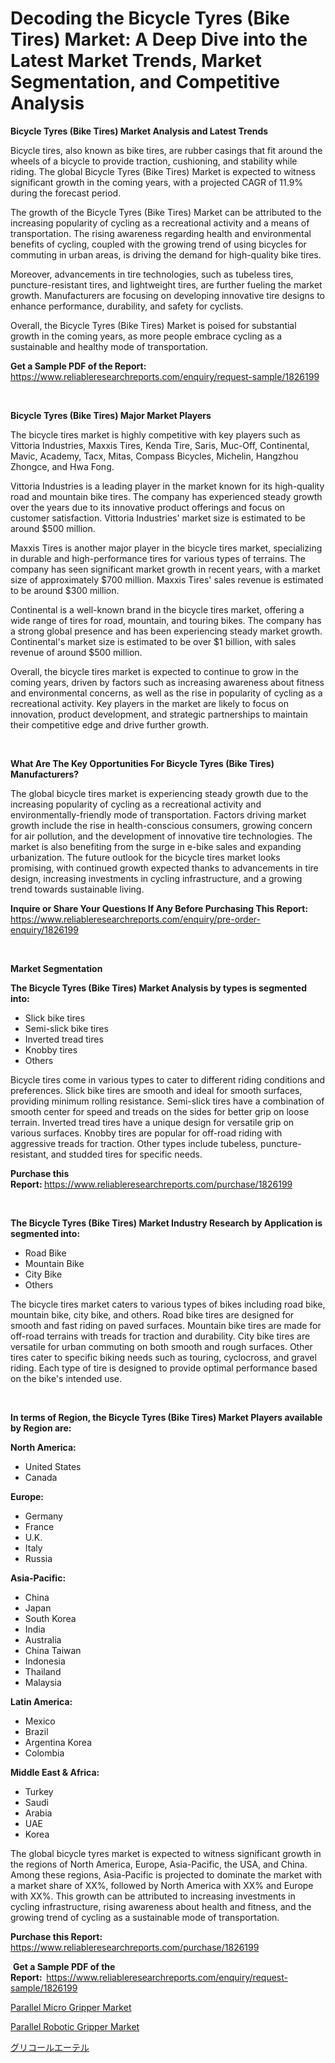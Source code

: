 <p><h1>Decoding the Bicycle Tyres (Bike Tires) Market: A Deep Dive into the Latest Market Trends, Market Segmentation, and Competitive Analysis</h1></p><p><strong>Bicycle Tyres (Bike Tires) Market Analysis and Latest Trends</strong></p>
<p><p>Bicycle tires, also known as bike tires, are rubber casings that fit around the wheels of a bicycle to provide traction, cushioning, and stability while riding. The global Bicycle Tyres (Bike Tires) Market is expected to witness significant growth in the coming years, with a projected CAGR of 11.9% during the forecast period.</p><p>The growth of the Bicycle Tyres (Bike Tires) Market can be attributed to the increasing popularity of cycling as a recreational activity and a means of transportation. The rising awareness regarding health and environmental benefits of cycling, coupled with the growing trend of using bicycles for commuting in urban areas, is driving the demand for high-quality bike tires.</p><p>Moreover, advancements in tire technologies, such as tubeless tires, puncture-resistant tires, and lightweight tires, are further fueling the market growth. Manufacturers are focusing on developing innovative tire designs to enhance performance, durability, and safety for cyclists.</p><p>Overall, the Bicycle Tyres (Bike Tires) Market is poised for substantial growth in the coming years, as more people embrace cycling as a sustainable and healthy mode of transportation.</p></p>
<p><strong>Get a Sample PDF of the Report:&nbsp;</strong> <a href="https://www.reliableresearchreports.com/enquiry/request-sample/1826199">https://www.reliableresearchreports.com/enquiry/request-sample/1826199</a></p>
<p>&nbsp;</p>
<p><strong>Bicycle Tyres (Bike Tires) Major Market Players</strong></p>
<p><p>The bicycle tires market is highly competitive with key players such as Vittoria Industries, Maxxis Tires, Kenda Tire, Saris, Muc-Off, Continental, Mavic, Academy, Tacx, Mitas, Compass Bicycles, Michelin, Hangzhou Zhongce, and Hwa Fong.</p><p>Vittoria Industries is a leading player in the market known for its high-quality road and mountain bike tires. The company has experienced steady growth over the years due to its innovative product offerings and focus on customer satisfaction. Vittoria Industries' market size is estimated to be around $500 million.</p><p>Maxxis Tires is another major player in the bicycle tires market, specializing in durable and high-performance tires for various types of terrains. The company has seen significant market growth in recent years, with a market size of approximately $700 million. Maxxis Tires' sales revenue is estimated to be around $300 million.</p><p>Continental is a well-known brand in the bicycle tires market, offering a wide range of tires for road, mountain, and touring bikes. The company has a strong global presence and has been experiencing steady market growth. Continental's market size is estimated to be over $1 billion, with sales revenue of around $500 million.</p><p>Overall, the bicycle tires market is expected to continue to grow in the coming years, driven by factors such as increasing awareness about fitness and environmental concerns, as well as the rise in popularity of cycling as a recreational activity. Key players in the market are likely to focus on innovation, product development, and strategic partnerships to maintain their competitive edge and drive further growth.</p></p>
<p>&nbsp;</p>
<p><strong>What Are The Key Opportunities For Bicycle Tyres (Bike Tires) Manufacturers?</strong></p>
<p><p>The global bicycle tires market is experiencing steady growth due to the increasing popularity of cycling as a recreational activity and environmentally-friendly mode of transportation. Factors driving market growth include the rise in health-conscious consumers, growing concern for air pollution, and the development of innovative tire technologies. The market is also benefiting from the surge in e-bike sales and expanding urbanization. The future outlook for the bicycle tires market looks promising, with continued growth expected thanks to advancements in tire design, increasing investments in cycling infrastructure, and a growing trend towards sustainable living.</p></p>
<p><strong>Inquire or Share Your Questions If Any Before Purchasing This Report:</strong> <a href="https://www.reliableresearchreports.com/enquiry/pre-order-enquiry/1826199">https://www.reliableresearchreports.com/enquiry/pre-order-enquiry/1826199</a></p>
<p>&nbsp;</p>
<p><strong>Market Segmentation</strong></p>
<p><strong>The Bicycle Tyres (Bike Tires) Market Analysis by types is segmented into:</strong></p>
<p><ul><li>Slick bike tires</li><li>Semi-slick bike tires</li><li>Inverted tread tires</li><li>Knobby tires</li><li>Others</li></ul></p>
<p><p>Bicycle tires come in various types to cater to different riding conditions and preferences. Slick bike tires are smooth and ideal for smooth surfaces, providing minimum rolling resistance. Semi-slick tires have a combination of smooth center for speed and treads on the sides for better grip on loose terrain. Inverted tread tires have a unique design for versatile grip on various surfaces. Knobby tires are popular for off-road riding with aggressive treads for traction. Other types include tubeless, puncture-resistant, and studded tires for specific needs.</p></p>
<p><strong>Purchase this Report:&nbsp;</strong><a href="https://www.reliableresearchreports.com/purchase/1826199">https://www.reliableresearchreports.com/purchase/1826199</a></p>
<p>&nbsp;</p>
<p><strong>The Bicycle Tyres (Bike Tires) Market Industry Research by Application is segmented into:</strong></p>
<p><ul><li>Road Bike</li><li>Mountain Bike</li><li>City Bike</li><li>Others</li></ul></p>
<p><p>The bicycle tires market caters to various types of bikes including road bike, mountain bike, city bike, and others. Road bike tires are designed for smooth and fast riding on paved surfaces. Mountain bike tires are made for off-road terrains with treads for traction and durability. City bike tires are versatile for urban commuting on both smooth and rough surfaces. Other tires cater to specific biking needs such as touring, cyclocross, and gravel riding. Each type of tire is designed to provide optimal performance based on the bike's intended use.</p></p>
<p>&nbsp;</p>
<p><strong>In terms of Region, the Bicycle Tyres (Bike Tires) Market Players available by Region are:</strong></p>
<p>
    <p> <strong> North America: </strong>
        <ul>
            <li>United States</li>
            <li>Canada</li>
        </ul>
        </p> 
    <p> <strong> Europe: </strong>
        <ul>
            <li>Germany</li>
            <li>France</li>
            <li>U.K.</li>
            <li>Italy</li>
            <li>Russia</li>
        </ul>
        </p> 
    <p> <strong> Asia-Pacific: </strong>
        <ul>
            <li>China</li>
            <li>Japan</li>
            <li>South Korea</li>
            <li>India</li>
            <li>Australia</li>
            <li>China Taiwan</li>
            <li>Indonesia</li>
            <li>Thailand</li>
            <li>Malaysia</li>
        </ul>
        </p> 
    <p> <strong> Latin America: </strong>
        <ul>
            <li>Mexico</li>
            <li>Brazil</li>
            <li>Argentina Korea</li>
            <li>Colombia</li>
        </ul>
        </p> 
    <p> <strong> Middle East & Africa: </strong>
        <ul>
            <li>Turkey</li>
            <li>Saudi</li>
            <li>Arabia</li>
            <li>UAE</li>
            <li>Korea</li>
        </ul>
    </p>
    </p>
<p><p>The global bicycle tyres market is expected to witness significant growth in the regions of North America, Europe, Asia-Pacific, the USA, and China. Among these regions, Asia-Pacific is projected to dominate the market with a market share of XX%, followed by North America with XX% and Europe with XX%. This growth can be attributed to increasing investments in cycling infrastructure, rising awareness about health and fitness, and the growing trend of cycling as a sustainable mode of transportation.</p></p>
<p><strong>Purchase this Report: </strong><a href="https://www.reliableresearchreports.com/purchase/1826199">https://www.reliableresearchreports.com/purchase/1826199</a></p>
<p>&nbsp;<strong>Get a Sample PDF of the Report:&nbsp;&nbsp;</strong><a href="https://www.reliableresearchreports.com/enquiry/request-sample/1826199">https://www.reliableresearchreports.com/enquiry/request-sample/1826199</a></p>
<p><strong></strong></p>
<p><p><a href="https://view.publitas.com/reportprime-1/parallel-micro-gripper-market-size-and-growth-market-segmentation-regional-and-country-breakdowns-and-market-trends-for-period-from-2023-2030/">Parallel Micro Gripper Market</a></p><p><a href="https://view.publitas.com/reportprime-1/global-parallel-robotic-gripper-market-size-and-market-trends-insights-and-projections-from-2023-to-2030/">Parallel Robotic Gripper Market</a></p><p><a href="https://medium.com/@jaynedurgan2023/%E3%82%B0%E3%83%AA%E3%82%B3%E3%83%BC%E3%83%AB%E3%82%A8%E3%83%BC%E3%83%86%E3%83%AB%E5%B8%82%E5%A0%B4%E3%83%A1%E3%83%88%E3%83%AA%E3%82%AF%E3%82%B9%E3%81%AE%E8%A7%A3%E8%AA%AD-%E5%B8%82%E5%A0%B4%E3%82%B7%E3%82%A7%E3%82%A2-%E3%83%88%E3%83%AC%E3%83%B3%E3%83%89-%E3%81%8A%E3%82%88%E3%81%B3%E6%88%90%E9%95%B7%E3%83%91%E3%82%BF%E3%83%BC%E3%83%B3-948cc073907a">グリコールエーテル</a></p></p>